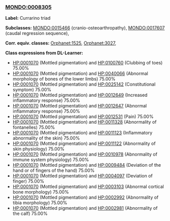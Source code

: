 
### [MONDO:0008305](http://purl.obolibrary.org/obo/MONDO_0008305)
**Label:** Currarino triad

**Subclasses:** [MONDO:0015466](http://purl.obolibrary.org/obo/MONDO_0015466) (cranio-osteoarthropathy), [MONDO:0017607](http://purl.obolibrary.org/obo/MONDO_0017607) (caudal regression sequence), 

**Corr. equiv. classes:** [Orphanet:1525](http://www.orpha.net/ORDO/Orphanet_1525), [Orphanet:3027](http://www.orpha.net/ORDO/Orphanet_3027), 

**Class expressions from DL-Learner:**

- [HP:0001070](http://purl.obolibrary.org/obo/HP_0001070) (Mottled pigmentation) and [HP:0100760](http://purl.obolibrary.org/obo/HP_0100760) (Clubbing of toes) 75.00%
- [HP:0001070](http://purl.obolibrary.org/obo/HP_0001070) (Mottled pigmentation) and [HP:0040066](http://purl.obolibrary.org/obo/HP_0040066) (Abnormal morphology of bones of the lower limbs) 75.00%
- [HP:0001070](http://purl.obolibrary.org/obo/HP_0001070) (Mottled pigmentation) and [HP:0025142](http://purl.obolibrary.org/obo/HP_0025142) (Constitutional symptom) 75.00%
- [HP:0001070](http://purl.obolibrary.org/obo/HP_0001070) (Mottled pigmentation) and [HP:0012649](http://purl.obolibrary.org/obo/HP_0012649) (Increased inflammatory response) 75.00%
- [HP:0001070](http://purl.obolibrary.org/obo/HP_0001070) (Mottled pigmentation) and [HP:0012647](http://purl.obolibrary.org/obo/HP_0012647) (Abnormal inflammatory response) 75.00%
- [HP:0001070](http://purl.obolibrary.org/obo/HP_0001070) (Mottled pigmentation) and [HP:0012531](http://purl.obolibrary.org/obo/HP_0012531) (Pain) 75.00%
- [HP:0001070](http://purl.obolibrary.org/obo/HP_0001070) (Mottled pigmentation) and [HP:0011328](http://purl.obolibrary.org/obo/HP_0011328) (Abnormality of fontanelles) 75.00%
- [HP:0001070](http://purl.obolibrary.org/obo/HP_0001070) (Mottled pigmentation) and [HP:0011123](http://purl.obolibrary.org/obo/HP_0011123) (Inflammatory abnormality of the skin) 75.00%
- [HP:0001070](http://purl.obolibrary.org/obo/HP_0001070) (Mottled pigmentation) and [HP:0011122](http://purl.obolibrary.org/obo/HP_0011122) (Abnormality of skin physiology) 75.00%
- [HP:0001070](http://purl.obolibrary.org/obo/HP_0001070) (Mottled pigmentation) and [HP:0010978](http://purl.obolibrary.org/obo/HP_0010978) (Abnormality of immune system physiology) 75.00%
- [HP:0001070](http://purl.obolibrary.org/obo/HP_0001070) (Mottled pigmentation) and [HP:0009484](http://purl.obolibrary.org/obo/HP_0009484) (Deviation of the hand or of fingers of the hand) 75.00%
- [HP:0001070](http://purl.obolibrary.org/obo/HP_0001070) (Mottled pigmentation) and [HP:0004097](http://purl.obolibrary.org/obo/HP_0004097) (Deviation of finger) 75.00%
- [HP:0001070](http://purl.obolibrary.org/obo/HP_0001070) (Mottled pigmentation) and [HP:0003103](http://purl.obolibrary.org/obo/HP_0003103) (Abnormal cortical bone morphology) 75.00%
- [HP:0001070](http://purl.obolibrary.org/obo/HP_0001070) (Mottled pigmentation) and [HP:0002992](http://purl.obolibrary.org/obo/HP_0002992) (Abnormality of tibia morphology) 75.00%
- [HP:0001070](http://purl.obolibrary.org/obo/HP_0001070) (Mottled pigmentation) and [HP:0002981](http://purl.obolibrary.org/obo/HP_0002981) (Abnormality of the calf) 75.00%


